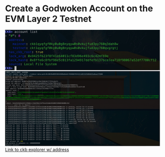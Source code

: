 # Create a Godwoken Account on the EVM Layer 2 Testnet
![](./account.png)
![](./transaction.png)
[Link to ckb explorer w/ address](https://explorer.nervos.org/aggron/address/ckt1qyqfgf0ky0u0g8nyqyw0s0vkujfud3py760qvgrgtj)
